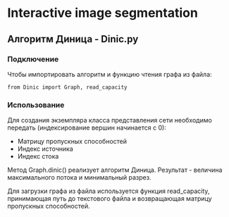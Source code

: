# Interactive image segmentation
## Алгоритм Диница - Dinic.py
### Подключение
Чтобы импортировать алгоритм и функцию чтения графа из файла:
```
from Dinic import Graph, read_capacity
```
### Использование
Для создания экземпляра класса представления сети необходимо передать (индексирование вершин начинается с 0):
- Матрицу пропускных способностей
- Индекс источника
- Индекс стока

Метод Graph.dinic() реализует алгоритм Диница. Результат - величина максимального потока и минимальный разрез.

Для загрузки графа из файла используется функция read_capacity, принимающая путь до текстового файла и возвращающая матрицу пропускных способностей.
